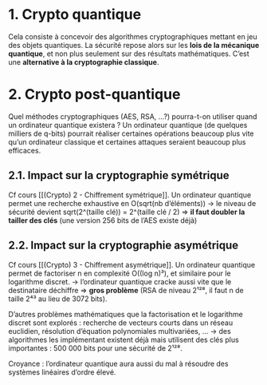 ``` toc

```

# 1. Crypto quantique
Cela consiste à concevoir des algorithmes cryptographiques mettant en jeu des objets quantiques. La sécurité repose alors sur les **lois de la mécanique quantique**, et non plus seulement sur des résultats mathématiques.
C’est une **alternative à la cryptographie classique**.


# 2. Crypto post-quantique
Quel méthodes cryptographiques (AES, RSA, …?) pourra-t-on utiliser quand un ordinateur quantique existera ?
Un ordinateur quantique (de quelques milliers de q-bits) pourrait réaliser certaines opérations beaucoup plus vite qu’un ordinateur classique et certaines attaques seraient beaucoup plus efficaces.

## 2.1. Impact sur la cryptographie symétrique
Cf cours [[(Crypto) 2 - Chiffrement symétrique]].
Un ordinateur quantique permet une recherche exhaustive en O(sqrt(nb d’éléments))
→ le niveau de sécurité devient sqrt(2^(taille clé)) = 2^(taille clé / 2)
=> **il faut doubler la tailler des clés** (une version 256 bits de l’AES existe déjà)


## 2.2. Impact sur la cryptographie asymétrique
Cf cours [[(Crypto) 3 - Chiffrement asymétrique]].
Un ordinateur quantique permet de factoriser n en complexité O((log n)³), et similaire pour le logarithme discret.
→ l’ordinateur quantique cracke aussi vite que le destinataire déchiffre
=> **gros problème** (RSA de niveau 2¹²⁸, il faut n de taille 2⁴³ au lieu de 3072 bits).

D’autres problèmes mathématiques que la factorisation et le logarithme discret sont explorés : recherche de vecteurs courts dans un réseau euclidien, résolution d’équation polynomiales multivariées, …
→ des algorithmes les implémentant existent déjà mais utilisent des clés plus importantes : 500 000 bits pour une sécurité de 2¹²⁸.

Croyance : l’ordinateur quantique aura aussi du mal à résoudre des systèmes linéaires d’ordre élevé.
